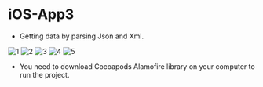 # iOS-App3

* Getting data by parsing Json and Xml.

![1](https://user-images.githubusercontent.com/58864953/148659271-eefeb6d1-ad00-4ff2-b228-2a3be38f8f22.png)
![2](https://user-images.githubusercontent.com/58864953/148659273-94118ad3-0988-4c8b-8300-9b7c0e2d823c.png)
![3](https://user-images.githubusercontent.com/58864953/148659274-3847392e-2136-4274-8068-f6575f2920c7.png)
![4](https://user-images.githubusercontent.com/58864953/148659275-9a64755a-a1c2-40c2-82c1-484f723faabe.png)
![5](https://user-images.githubusercontent.com/58864953/148659276-fed9d807-9f63-42c1-a772-88bccf989c16.png)


* You need to download Cocoapods Alamofire library on your computer to run the project.

